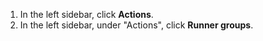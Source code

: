 1. In the left sidebar, click **Actions**.
1. In the left sidebar, under "Actions", click **Runner groups**.
